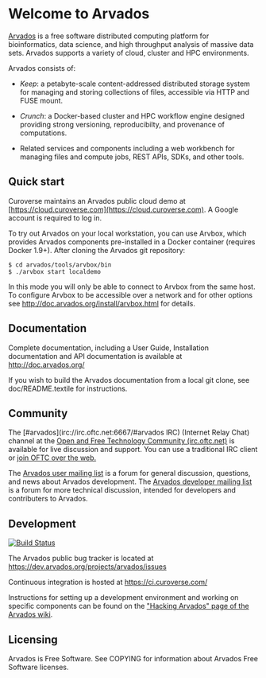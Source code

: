 Welcome to Arvados
==================

[Arvados](https://arvados.org) is a free software distributed computing platform
for bioinformatics, data science, and high throughput analysis of massive data
sets.  Arvados supports a variety of cloud, cluster and HPC environments.

Arvados consists of:

* *Keep*: a petabyte-scale content-addressed distributed storage system for managing and
  storing collections of files, accessible via HTTP and FUSE mount.

* *Crunch*: a Docker-based cluster and HPC workflow engine designed providing
  strong versioning, reproducibilty, and provenance of computations.

* Related services and components including a web workbench for managing files
  and compute jobs, REST APIs, SDKs, and other tools.

## Quick start

Curoverse maintains an Arvados public cloud demo at
[https://cloud.curoverse.com](https://cloud.curoverse.com).  A Google account
is required to log in.

To try out Arvados on your local workstation, you can use Arvbox, which
provides Arvados components pre-installed in a Docker container (requires
Docker 1.9+).  After cloning the Arvados git repository:

```
$ cd arvados/tools/arvbox/bin
$ ./arvbox start localdemo
```

In this mode you will only be able to connect to Arvbox from the same host.  To
configure Arvbox to be accessible over a network and for other options see
http://doc.arvados.org/install/arvbox.html for details.

## Documentation

Complete documentation, including a User Guide, Installation documentation and
API documentation is available at http://doc.arvados.org/

If you wish to build the Arvados documentation from a local git clone, see
doc/README.textile for instructions.

## Community

The [#arvados](irc://irc.oftc.net:6667/#arvados IRC) (Internet Relay Chat)
channel at the
[Open and Free Technology Community (irc.oftc.net)](http://www.oftc.net/oftc/)
is available for live discussion and support.  You can use a traditional IRC
client or [join OFTC over the web.](https://webchat.oftc.net/?channels=arvados)

The
[Arvados user mailing list](http://lists.arvados.org/mailman/listinfo/arvados)
is a forum for general discussion, questions, and news about Arvados
development.  The
[Arvados developer mailing list](http://lists.arvados.org/mailman/listinfo/arvados-dev)
is a forum for more technical discussion, intended for developers and
contributers to Arvados.

## Development

[![Build Status](https://ci.curoverse.com/buildStatus/icon?job=arvados-api-server)](https://ci.curoverse.com/job/arvados-api-server/)

The Arvados public bug tracker is located at https://dev.arvados.org/projects/arvados/issues

Continuous integration is hosted at https://ci.curoverse.com/

Instructions for setting up a development environment and working on specific
components can be found on the
["Hacking Arvados" page of the Arvados wiki](https://dev.arvados.org/projects/arvados/wiki/Hacking).

## Licensing

Arvados is Free Software.  See COPYING for information about Arvados Free
Software licenses.
